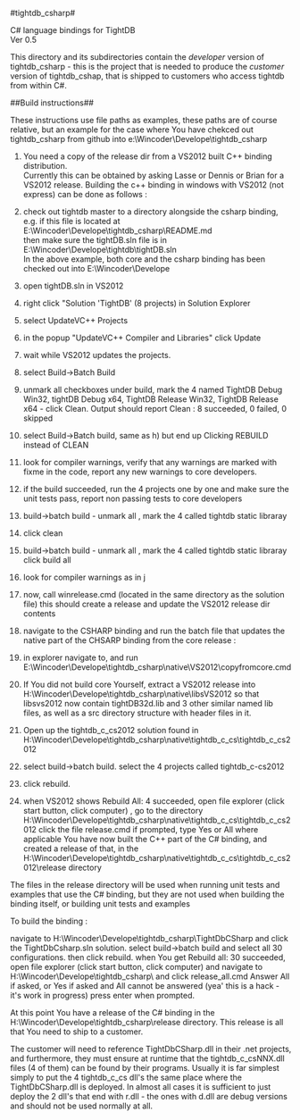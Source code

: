 #tightdb_csharp#

C# language bindings for TightDB  
Ver 0.5

This directory and its subdirectories contain the *developer* version of tightdb_csharp - this is the project that is needed to produce the *customer* version of tightdb_cshap, that is shipped to customers who access tightdb from within C#.  

##Build instructions##


These instructions use file paths as examples, these paths are of course relative, but an example for
the case where You have chekced out tightdb_csharp from github into e:\Wincoder\Develope\tightdb_csharp

1. You need a copy of the release dir from a VS2012 built C++ binding distribution.  
Currently this can be obtained by asking Lasse or Dennis or Brian for a VS2012 release. Building the c++ binding in windows with VS2012 (not express) can be done as follows :  

  1. check out tightdb master to a directory alongside the csharp binding, e.g. if this file is located at  
  E:\Wincoder\Develope\tightdb_csharp\README.md  
  then make sure the tightDB.sln file is in  
  E:\Wincoder\Develope\tightdb\tightDB.sln  
  In the above example, both core and the csharp binding has been checked out into E:\Wincoder\Develope
  2. open tightDB.sln in VS2012
  3. right click "Solution 'TightDB' (8 projects) in Solution Explorer
  4. select UpdateVC++ Projects
  5. in the popup "UpdateVC++ Compiler and Libraries" click Update
  6. wait while VS2012 updates the projects.
  7. select Build->Batch Build
  8. unmark all checkboxes under build, mark the 4 named TightDB Debug Win32, tightDB Debug x64, TightDB Release Win32, TightDB Release x64 - click Clean.  Output should report Clean : 8 succeeded, 0 failed, 0 skipped
  9. select Build->Batch build, same as h) but end up Clicking REBUILD instead of CLEAN
  10. look for compiler warnings, verify that any warnings are marked with fixme in the code, report any new warnings to core developers.
  11. if the build succeeded, run the 4 projects one by one and make sure the unit tests pass, report non passing tests to core developers
  12. build->batch build - unmark all , mark the 4 called tightdb static libraray
  13. click clean
  14. build->batch build - unmark all , mark the 4 called tightdb static libraray click build all
  15. look for compiler warnings as in j
  16. now, call winrelease.cmd (located in the same directory as the solution file) this should create a release and update the VS2012 release dir contents
  17. navigate to the CSHARP binding and run the batch file that updates the native part of the CHSARP binding from the core release :
  18. in explorer navigate to, and run E:\Wincoder\Develope\tightdb_csharp\native\VS2012\copyfromcore.cmd

3. If You did not build core Yourself, extract a VS2012 release into H:\Wincoder\Develope\tightdb_csharp\native\libsVS2012 so that libsvs2012 now contain tightDB32d.lib and 3 other similar named lib files, as well as a src directory structure with header files in it.
4. Open up the tightdb_c_cs2012 solution found in H:\Wincoder\Develope\tightdb_csharp\native\tightdb_c_cs\tightdb_c_cs2012 
5. select build->batch build. select the 4 projects called tightdb_c-cs2012
6. click rebuild.
7. when VS2012 shows Rebuild All: 4 succeeded, open file explorer (click start button, click computer) , go to the directory 
H:\Wincoder\Develope\tightdb_csharp\native\tightdb_c_cs\tightdb_c_cs2012 click the file release.cmd
if prompted, type Yes or All where applicable
You have now built the C++ part of the C# binding, and created a release of that, in the 
H:\Wincoder\Develope\tightdb_csharp\native\tightdb_c_cs\tightdb_c_cs2012\release directory

The files in the release directory will be used when running unit tests and examples that use the C# binding, but they are not used when building the binding itself, or building unit tests and examples

To build the binding :

navigate to H:\Wincoder\Develope\tightdb_csharp\TightDbCSharp  and click the TightDbCsharp.sln solution.
select build->batch build and select all 30 configurations. then click rebuild.
when You get Rebuild all: 30 succeeded, open file explorer (click start button, click computer) and navigate to H:\Wincoder\Develope\tightdb_csharp\ and click release_all.cmd Answer All if asked, or Yes if asked and All cannot be answered (yea' this is a hack - it's work in progress) press enter when prompted.

At this point You have a release of the C# binding in the H:\Wincoder\Develope\tightdb_csharp\release directory. This release is all that You need to ship to a customer.

The customer will need to reference TightDbCSharp.dll in their .net projects, and furthermore,  they must ensure at runtime that the tightdb_c_csNNX.dll files (4 of them) can be found by their programs. Usually it is far simplest simply to put the 4 tightdb_c_cs dll's the same place where the TightDbCSharp.dll is deployed. In almost all cases it is sufficient to just deploy the 2 dll's that end with r.dll - the ones with d.dll are debug versions and should not be used normally at all.
